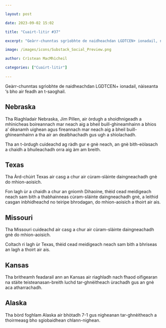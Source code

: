 ```yaml
---

layout: post

date: 2023-09-02 15:02

title: "Cuairt-litir #37"

excerpt: "Geàrr-chunntas sgrìobhte de naidheachdan LGDTCEN+ ionadail, nàiseanta ‘s bho air feadh an t-saoghail."

image: /images/icons/Substack_Social_Preview.png

author: Crìstean MacMhìcheil

categories: ["Cuairt-litir"]
  
---
```


Geàrr-chunntas sgrìobhte de naidheachdan LGDTCEN+ ionadail, nàiseanta ‘s bho air feadh an t-saoghail.

## Nebraska

Tha Riaghladair Nebraska, Jim Pillen, air òrdugh a shoidhnigeadh a mhìnicheas boireannach mar neach aig a bheil buill-ghineamhainn a bhios a’ dèanamh uighean agus fireannach mar neach aig a bheil buill-ghineamhainn a tha air an dealbhachadh gus ugh a shìolachadh.

Tha an t-òrdugh cuideachd ag ràdh gur e gnè neach, an gnè bith-eòlasach a chaidh a bhuileachadh orra aig àm am breith.

## Texas

Tha Àrd-chùirt Texas air casg a chur air cùram-slàinte daingneachadh gnè do mhion-aoisich.

Fon lagh ùr a chaidh a chur an gnìomh Dihaoine, thèid cead meidigeach neach sam bith a thabhainneas cùram-slàinte daingneachadh gnè, a leithid casgan inbhidheachd no teiripe bhrodagan, do mhion-aoisich a thoirt air ais.

## Missouri

Tha Missouri cuideachd air casg a chur air cùram-slàinte daingneachadh gnè do mhion-aoisich.

Coltach ri lagh ùr Texas, thèid cead meidigeach neach sam bith a bhriseas an lagh a thoirt air ais.

## Kansas

Tha britheamh feadarail ann an Kansas air riaghladh nach fhaod oifigearan na stàite teisteanasan-breith luchd tar-ghnèitheach ùrachadh gus an gnè aca atharrachadh.

## Alaska

Tha bòrd foghlam Alaska air bhòtadh 7-1 gus nigheanan tar-ghnèitheach a thoirmeasg bho sgiobaidhean chlann-nighean.